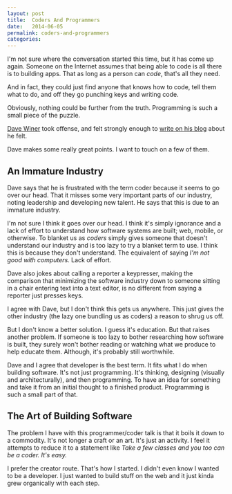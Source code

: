 ```yaml
---
layout: post
title:  Coders And Programmers
date:   2014-06-05
permalink: coders-and-programmers
categories:
---
```


I'm not sure where the conversation started this time, but it has come up again. Someone on the Internet assumes that being able to code is all there is to building apps. That as long as a person can *code*, that's all they need.

And in fact, they could just find anyone that knows how to code, tell them what to do, and off they go punching keys and writing code.

Obviously, nothing could be further from the truth. Programming is such a small piece of the puzzle.

[Dave Winer](http://scripting.com) took offense, and felt strongly enough to [write on his blog](http://scripting.com/2014/06/04/#a1401884889) about he felt.

Dave makes some really great points. I want to touch on a few of them.

## An Immature Industry
Dave says that he is frustrated with the term coder because it seems to go over our head. That it misses some very important parts of our industry, noting leadership and developing new talent. He says that this is due to an immature industry.

I'm not sure I think it goes over our head. I think it's simply ignorance and a lack of effort to understand how software systems are built; web, mobile, or otherwise. To blanket us as _coders_ simply gives someone that doesn't understand our industry and is too lazy to try a blanket term to use. I think this is because they don't understand. The equivalent of saying _I'm not good with computers_. Lack of effort.

Dave also jokes about calling a reporter a keypresser, making the comparison that minimizing the software industry down to someone sitting in a chair entering text into a text editor, is no different from saying a reporter just presses keys.

I agree with Dave, but I don't think this gets us anywhere. This just gives the other industry (the lazy one bundling us as coders) a reason to shrug us off.

But I don't know a better solution. I guess it's education. But that raises another problem. If someone is too lazy to bother researching how software is built, they surely won't bother reading or watching what we produce to help educate them. Although, it's probably still worthwhile.

Dave and I agree that developer is the best term. It fits what I do when building software. It's not just programming. It's thinking, designing (visually and architecturally), and then programming. To have an idea for something and take it from an initial thought to a finished product. Programming is such a small part of that.

## The Art of Building Software
The problem I have with this programmer/coder talk is that it boils it down to a commodity. It's not longer a craft or an art. It's just an activity. I feel it attempts to reduce it  to a statement like _Take a few classes and you too can be a coder. It's easy._

I prefer the creator route. That's how I started. I didn't even know I wanted to be a developer. I just wanted to build stuff on the web and it just kinda grew organically with each step.

